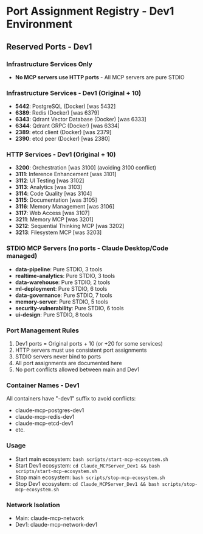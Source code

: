 # Port Assignment Registry - Dev1 Environment

## Reserved Ports - Dev1

### Infrastructure Services Only
- **No MCP servers use HTTP ports** - All MCP servers are pure STDIO

### Infrastructure Services - Dev1 (Original + 10)
- **5442**: PostgreSQL (Docker) [was 5432]
- **6389**: Redis (Docker) [was 6379]
- **6343**: Qdrant Vector Database (Docker) [was 6333]
- **6344**: Qdrant GRPC (Docker) [was 6334]
- **2389**: etcd client (Docker) [was 2379]
- **2390**: etcd peer (Docker) [was 2380]

### HTTP Services - Dev1 (Original + 10)
- **3200**: Orchestration [was 3100] (avoiding 3100 conflict)
- **3111**: Inference Enhancement [was 3101]
- **3112**: UI Testing [was 3102]
- **3113**: Analytics [was 3103]
- **3114**: Code Quality [was 3104]
- **3115**: Documentation [was 3105]
- **3116**: Memory Management [was 3106]
- **3117**: Web Access [was 3107]
- **3211**: Memory MCP [was 3201]
- **3212**: Sequential Thinking MCP [was 3202]
- **3213**: Filesystem MCP [was 3203]

### STDIO MCP Servers (no ports - Claude Desktop/Code managed)
- **data-pipeline**: Pure STDIO, 3 tools
- **realtime-analytics**: Pure STDIO, 3 tools  
- **data-warehouse**: Pure STDIO, 2 tools
- **ml-deployment**: Pure STDIO, 6 tools
- **data-governance**: Pure STDIO, 7 tools
- **memory-server**: Pure STDIO, 5 tools
- **security-vulnerability**: Pure STDIO, 6 tools
- **ui-design**: Pure STDIO, 8 tools

### Port Management Rules
1. Dev1 ports = Original ports + 10 (or +20 for some services)
2. HTTP servers must use consistent port assignments
3. STDIO servers never bind to ports
4. All port assignments are documented here
5. No port conflicts allowed between main and Dev1

### Container Names - Dev1
All containers have "-dev1" suffix to avoid conflicts:
- claude-mcp-postgres-dev1
- claude-mcp-redis-dev1
- claude-mcp-etcd-dev1
- etc.

### Usage
- Start main ecosystem: `bash scripts/start-mcp-ecosystem.sh`
- Start Dev1 ecosystem: `cd Claude_MCPServer_Dev1 && bash scripts/start-mcp-ecosystem.sh`
- Stop main ecosystem: `bash scripts/stop-mcp-ecosystem.sh`
- Stop Dev1 ecosystem: `cd Claude_MCPServer_Dev1 && bash scripts/stop-mcp-ecosystem.sh`

### Network Isolation
- Main: claude-mcp-network
- Dev1: claude-mcp-network-dev1